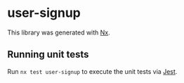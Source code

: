 # user-signup

This library was generated with [Nx](https://nx.dev).

## Running unit tests

Run `nx test user-signup` to execute the unit tests via [Jest](https://jestjs.io).

